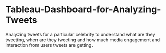 # Tableau-Dashboard-for-Analyzing-Tweets
Analyzing tweets for a particular celebrity to understand what are they tweeting, when are they tweeting and how much media engagement and interaction from users tweets are getting.
